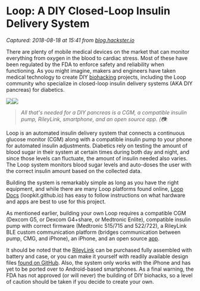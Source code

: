 # Loop: A DIY Closed-Loop Insulin Delivery System

_Captured: 2018-08-18 at 15:41 from [blog.hackster.io](https://blog.hackster.io/loop-a-diy-closed-loop-insulin-delivery-system-17a6182a70?mc_cid=1735a09106&mc_eid=1c68da4188)_

There are plenty of mobile medical devices on the market that can monitor everything from oxygen in the blood to cardiac stress. Most of these have been regulated by the FDA to enforce safety and reliability when functioning. As you might imagine, makers and engineers have taken medical technology to create DIY [biohacking](https://en.wikipedia.org/wiki/Do-it-yourself_biology) projects, including the Loop community who specialize in closed-loop insulin delivery systems (AKA DIY pancreas) for diabetics.

![](https://cdn-images-1.medium.com/freeze/max/60/1*MJLAeEBanLqo9mc90gPgHw.jpeg?q=20)![](https://cdn-images-1.medium.com/max/1600/1*MJLAeEBanLqo9mc90gPgHw.jpeg)

> _All that's needed for a DIY pancreas is a CGM, a compatible insulin pump, RileyLink, smartphone, and an open source app. (📷:_

Loop is an automated insulin delivery system that connects a continuous glucose monitor (CGM) along with a compatible insulin pump to your phone for automated insulin adjustments. Diabetics rely on testing the amount of blood sugar in their system at certain times during both day and night, and since those levels can fluctuate, the amount of insulin needed also varies. The Loop system monitors blood sugar levels and auto-doses the user with the correct insulin amount based on the collected data.

Building the system is remarkably simple as long as you have the right equipment, and while there are many Loop platforms found online, [Loop Docs](https://loopkit.github.io/loopdocs/) (loopkit.github.io) has easy to follow instructions on what hardware and apps are best to use for this project.

As mentioned earlier, building your own Loop requires a compatible CGM (Dexcom G5, or Dexcom G4+share, or Medtronic Enlite), compatible insulin pump with correct firmware (Medtronic 515/715 and 522/722), a RileyLink BLE custom communication platform (bridges communication between pump, CMG, and iPhone), an iPhone, and an open source [app](https://github.com/LoopKit/Loop).

It should be noted that the [RileyLink](https://getrileylink.org/product/rileylink916/?v=79cba1185463) can be purchased fully assembled with battery and case, or you can make it yourself with readily available design files [found on GitHub](https://github.com/ps2/rileylink/tree/master/hardware). Also, the system only works with the iPhone and has yet to be ported over to Android-based smartphones. As a final warning, the FDA has not approved (or will never) the building of DIY biohacks, so a level of caution should be taken if you decide to create your own.
